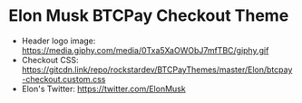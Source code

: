 # Elon Musk BTCPay Checkout Theme

  - Header logo image: https://media.giphy.com/media/0Txa5XaOWObJ7mfTBC/giphy.gif
  - Checkout CSS: https://gitcdn.link/repo/rockstardev/BTCPayThemes/master/Elon/btcpay-checkout.custom.css
  - Elon's Twitter: https://twitter.com/ElonMusk



